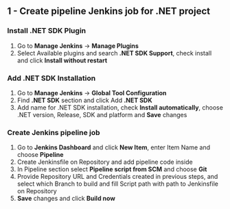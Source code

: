 ## 1 - Create pipeline Jenkins job for .NET project

### Install .NET SDK Plugin

1) Go to **Manage Jenkins** -> **Manage Plugins**
2) Select Available plugins and search **.NET SDK Support**, check install and click **Install without restart**

### Add .NET SDK Installation

1) Go to **Manage Jenkins** -> **Global Tool Configuration**
2) Find **.NET SDK** section and click Add **.NET SDK**
3) Add name for .NET SDK installation, check **Install automatically**, choose .NET version, Release, SDK and platform and **Save** changes

### Create Jenkins pipeline job

1) Go to **Jenkins Dashboard** and click **New Item**, enter Item Name and choose **Pipeline**
2) Create Jenkinsfile on Repository and add pipeline code inside
3) In Pipeline section select **Pipeline script from SCM** and choose **Git**
4) Provide Repository URL and Credentials created in previous steps, and select which Branch to build and fill Script path with path to Jenkinsfile on Repository
5) **Save** changes and click **Build now**
